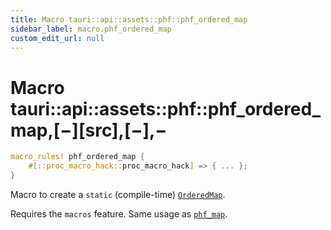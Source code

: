 ```yaml
---
title: Macro tauri::api::assets::phf::phf_ordered_map
sidebar_label: macro.phf_ordered_map
custom_edit_url: null
---
```


# Macro tauri::api::assets::phf::phf_ordered_map,\[−]\[src],\[−],−

```rs
macro_rules! phf_ordered_map {
    #[::proc_macro_hack::proc_macro_hack] => { ... };
}
```

Macro to create a `static` (compile-time) [`OrderedMap`](/docs/api/rust/tauri/../../../../tauri/api/assets/phf/struct.OrderedMap "OrderedMap").

Requires the `macros` feature. Same usage as [`phf_map`](/docs/api/rust/tauri/../../../../tauri/api/assets/phf/macro.phf_map "phf_map").

